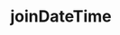 # joinDateTime

<!-- TODO-START
TODO: Fill short description here.

## Type signature

TODO: Fill type signature down below.

```
any ⇒ any
```

## Examples

TODO: List at least one example down below.

```javascript
joinDateTime(); // ⇒ TODO
```

## Questions

TODO: List questions that may this function answers.
TODO-END -->
